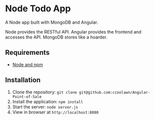 # Node Todo App

A Node app built with MongoDB and Angular.

Node provides the RESTful API. Angular provides the frontend and accesses the API. MongoDB stores like a hoarder.

## Requirements

- [Node and npm](http://nodejs.org)

## Installation

1. Clone the repository: `git clone git@github.com:ccoolawn/Angular-Point-of-Sale`
2. Install the application: `npm install`
3. Start the server: `node server.js`
4. View in browser at `http://localhost:8080`
